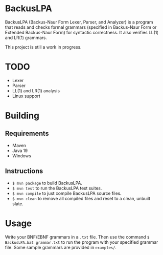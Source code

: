# BackusLPA

BackusLPA (Backus-Naur Form Lexer, Parser, and Analyzer) is a program that
reads and checks formal grammars (specified in Backus-Naur Form or Extended
Backus-Naur Form) for syntactic correctness. It also verifies LL(1) and LR(1)
grammars.

This project is still a work in progress.


# TODO

* Lexer
* Parser
* LL(1) and LR(1) analysis
* Linux support


# Building

## Requirements
* Maven
* Java 19
* Windows

## Instructions
* `$ mvn package` to build BackusLPA.
* `$ mvn test` to run the BackusLPA test suites.
* `$ mvn compile` to just compile BackusLPA source files.
* `$ mvn clean` to remove all compiled files and reset to a clean, unbuilt
slate.


# Usage
Write your BNF/EBNF grammars in a `.txt` file. Then use the command
`$ BackusLPA.bat grammar.txt` to run the program with your specified grammar
file. Some sample grammars are provided in `examples/`.